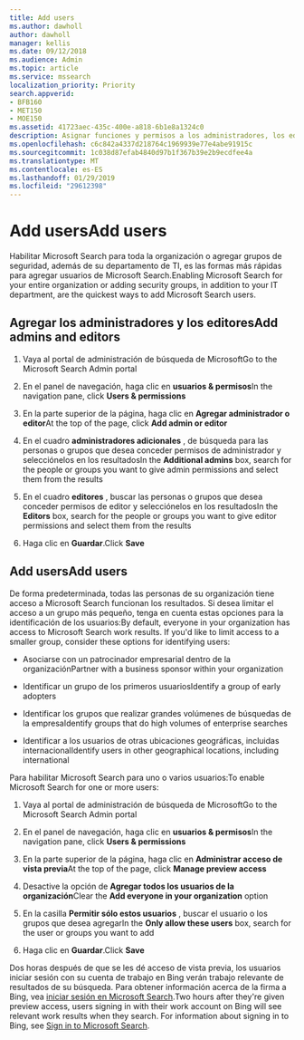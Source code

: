 ```yaml
---
title: Add users
ms.author: dawholl
author: dawholl
manager: kellis
ms.date: 09/12/2018
ms.audience: Admin
ms.topic: article
ms.service: mssearch
localization_priority: Priority
search.appverid:
- BFB160
- MET150
- MOE150
ms.assetid: 41723aec-435c-400e-a818-6b1e8a1324c0
description: Asignar funciones y permisos a los administradores, los editores y los usuarios en el portal de administración de búsqueda de Microsoft
ms.openlocfilehash: c6c842a4337d218764c1969939e77e4abe91915c
ms.sourcegitcommit: 1c038d87efab4840d97b1f367b39e2b9ecdfee4a
ms.translationtype: MT
ms.contentlocale: es-ES
ms.lasthandoff: 01/29/2019
ms.locfileid: "29612398"
---
```

# <a name="add-users"></a><span data-ttu-id="424f9-103">Add users</span><span class="sxs-lookup"><span data-stu-id="424f9-103">Add users</span></span>

<span data-ttu-id="424f9-104">Habilitar Microsoft Search para toda la organización o agregar grupos de seguridad, además de su departamento de TI, es las formas más rápidas para agregar usuarios de Microsoft Search.</span><span class="sxs-lookup"><span data-stu-id="424f9-104">Enabling Microsoft Search for your entire organization or adding security groups, in addition to your IT department, are the quickest ways to add Microsoft Search users.</span></span>
  
## <a name="add-admins-and-editors"></a><span data-ttu-id="424f9-105">Agregar los administradores y los editores</span><span class="sxs-lookup"><span data-stu-id="424f9-105">Add admins and editors</span></span>

1. <span data-ttu-id="424f9-106">Vaya al portal de administración de búsqueda de Microsoft</span><span class="sxs-lookup"><span data-stu-id="424f9-106">Go to the Microsoft Search Admin portal</span></span>
    
2. <span data-ttu-id="424f9-107">En el panel de navegación, haga clic en **usuarios &amp; permisos**</span><span class="sxs-lookup"><span data-stu-id="424f9-107">In the navigation pane, click **Users &amp; permissions**</span></span>
    
3. <span data-ttu-id="424f9-108">En la parte superior de la página, haga clic en **Agregar administrador o editor**</span><span class="sxs-lookup"><span data-stu-id="424f9-108">At the top of the page, click **Add admin or editor**</span></span>
    
4. <span data-ttu-id="424f9-109">En el cuadro **administradores adicionales** , de búsqueda para las personas o grupos que desea conceder permisos de administrador y selecciónelos en los resultados</span><span class="sxs-lookup"><span data-stu-id="424f9-109">In the **Additional admins** box, search for the people or groups you want to give admin permissions and select them from the results</span></span> 
    
5. <span data-ttu-id="424f9-110">En el cuadro **editores** , buscar las personas o grupos que desea conceder permisos de editor y selecciónelos en los resultados</span><span class="sxs-lookup"><span data-stu-id="424f9-110">In the **Editors** box, search for the people or groups you want to give editor permissions and select them from the results</span></span> 
    
6. <span data-ttu-id="424f9-111">Haga clic en **Guardar**.</span><span class="sxs-lookup"><span data-stu-id="424f9-111">Click **Save**</span></span>
    
## <a name="add-users"></a><span data-ttu-id="424f9-112">Add users</span><span class="sxs-lookup"><span data-stu-id="424f9-112">Add users</span></span>

<span data-ttu-id="424f9-p101">De forma predeterminada, todas las personas de su organización tiene acceso a Microsoft Search funcionan los resultados. Si desea limitar el acceso a un grupo más pequeño, tenga en cuenta estas opciones para la identificación de los usuarios:</span><span class="sxs-lookup"><span data-stu-id="424f9-p101">By default, everyone in your organization has access to Microsoft Search work results. If you'd like to limit access to a smaller group, consider these options for identifying users:</span></span>
  
- <span data-ttu-id="424f9-115">Asociarse con un patrocinador empresarial dentro de la organización</span><span class="sxs-lookup"><span data-stu-id="424f9-115">Partner with a business sponsor within your organization</span></span>
    
- <span data-ttu-id="424f9-116">Identificar un grupo de los primeros usuarios</span><span class="sxs-lookup"><span data-stu-id="424f9-116">Identify a group of early adopters</span></span>
    
- <span data-ttu-id="424f9-117">Identificar los grupos que realizar grandes volúmenes de búsquedas de la empresa</span><span class="sxs-lookup"><span data-stu-id="424f9-117">Identify groups that do high volumes of enterprise searches</span></span>
    
- <span data-ttu-id="424f9-118">Identificar a los usuarios de otras ubicaciones geográficas, incluidas internacional</span><span class="sxs-lookup"><span data-stu-id="424f9-118">Identify users in other geographical locations, including international</span></span>
    
<span data-ttu-id="424f9-119">Para habilitar Microsoft Search para uno o varios usuarios:</span><span class="sxs-lookup"><span data-stu-id="424f9-119">To enable Microsoft Search for one or more users:</span></span>
  
1. <span data-ttu-id="424f9-120">Vaya al portal de administración de búsqueda de Microsoft</span><span class="sxs-lookup"><span data-stu-id="424f9-120">Go to the Microsoft Search Admin portal</span></span>
    
2. <span data-ttu-id="424f9-121">En el panel de navegación, haga clic en **usuarios &amp; permisos**</span><span class="sxs-lookup"><span data-stu-id="424f9-121">In the navigation pane, click **Users &amp; permissions**</span></span>
    
3. <span data-ttu-id="424f9-122">En la parte superior de la página, haga clic en **Administrar acceso de vista previa**</span><span class="sxs-lookup"><span data-stu-id="424f9-122">At the top of the page, click **Manage preview access**</span></span>
    
4. <span data-ttu-id="424f9-123">Desactive la opción de **Agregar todos los usuarios de la organización**</span><span class="sxs-lookup"><span data-stu-id="424f9-123">Clear the **Add everyone in your organization** option</span></span> 
    
5. <span data-ttu-id="424f9-124">En la casilla **Permitir sólo estos usuarios** , buscar el usuario o los grupos que desea agregar</span><span class="sxs-lookup"><span data-stu-id="424f9-124">In the **Only allow these users** box, search for the user or groups you want to add</span></span> 
    
6. <span data-ttu-id="424f9-125">Haga clic en **Guardar**.</span><span class="sxs-lookup"><span data-stu-id="424f9-125">Click **Save**</span></span>
    
<span data-ttu-id="424f9-p102">Dos horas después de que se les dé acceso de vista previa, los usuarios iniciar sesión con su cuenta de trabajo en Bing verán trabajo relevante de resultados de su búsqueda. Para obtener información acerca de la firma a Bing, vea [iniciar sesión en Microsoft Search](use/sign-in.md).</span><span class="sxs-lookup"><span data-stu-id="424f9-p102">Two hours after they're given preview access, users signing in with their work account on Bing will see relevant work results when they search. For information about signing in to Bing, see [Sign in to Microsoft Search](use/sign-in.md).</span></span>